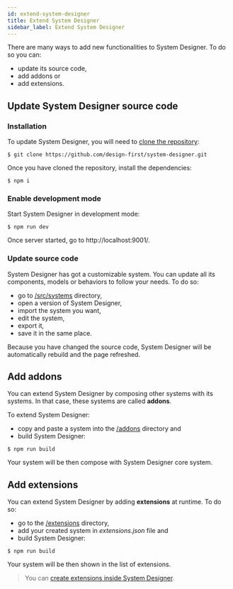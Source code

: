```yaml
---
id: extend-system-designer
title: Extend System Designer
sidebar_label: Extend System Designer
---
```


There are many ways to add new functionalities to System Designer. To do so you can:
* update its source code,
* add addons or
* add extensions.

## Update System Designer source code

### Installation

To update System Designer, you will need to [clone the repository](https://github.com/design-first/system-designer):

```shell
$ git clone https://github.com/design-first/system-designer.git
```

Once you have cloned the repository, install the dependencies:

```shell
$ npm i
```

### Enable development mode

Start System Designer in development mode:

```shell
$ npm run dev
```

Once server started, go to http://localhost:9001/.

### Update source code

System Designer has got a customizable system. You can update all its components, models or behaviors to follow your needs. To do so:

* go to [/src/systems](https://github.com/design-first/system-designer/tree/master/src/systems) directory,
* open a version of System Designer,
* import the system you want,
* edit the system,
* export it,
* save it in the same place.

Because you have changed the source code, System Designer will be automatically rebuild and the page refreshed.

## Add addons

You can extend System Designer by composing other systems with its systems. In that case, these systems are called **addons**.

To extend System Designer:
* copy and paste a system into the [/addons](https://github.com/design-first/system-designer/tree/master/addons) directory and
* build System Designer:

```shell
$ npm run build
```

Your system will be then compose with System Designer core system.

## Add extensions

You can extend System Designer by adding **extensions** at runtime.
To do so:

* go to the [/extensions](https://github.com/design-first/system-designer/tree/master/extensions) directory,
* add your created system in *extensions.json* file and
* build System Designer:

```shell
$ npm run build
````

Your system will be then shown in the list of extensions.

>You can [create extensions inside System Designer](https://system-designer.readme.io/docs/create-an-extension).